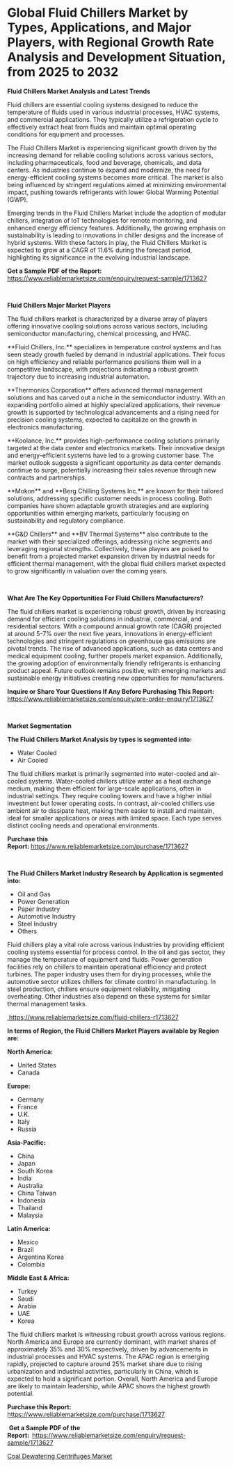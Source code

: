 <p><h1>Global Fluid Chillers Market by Types, Applications, and Major Players, with Regional Growth Rate Analysis and Development Situation, from 2025 to 2032</h1></p><p><strong>Fluid Chillers Market Analysis and Latest Trends</strong></p>
<p><p>Fluid chillers are essential cooling systems designed to reduce the temperature of fluids used in various industrial processes, HVAC systems, and commercial applications. They typically utilize a refrigeration cycle to effectively extract heat from fluids and maintain optimal operating conditions for equipment and processes.</p><p>The Fluid Chillers Market is experiencing significant growth driven by the increasing demand for reliable cooling solutions across various sectors, including pharmaceuticals, food and beverage, chemicals, and data centers. As industries continue to expand and modernize, the need for energy-efficient cooling systems becomes more critical. The market is also being influenced by stringent regulations aimed at minimizing environmental impact, pushing towards refrigerants with lower Global Warming Potential (GWP).</p><p>Emerging trends in the Fluid Chillers Market include the adoption of modular chillers, integration of IoT technologies for remote monitoring, and enhanced energy efficiency features. Additionally, the growing emphasis on sustainability is leading to innovations in chiller designs and the increase of hybrid systems. With these factors in play, the Fluid Chillers Market is expected to grow at a CAGR of 11.6% during the forecast period, highlighting its significance in the evolving industrial landscape.</p></p>
<p><strong>Get a Sample PDF of the Report:&nbsp;</strong> <a href="https://www.reliablemarketsize.com/enquiry/request-sample/1713627?utm_campaign=1833&utm_medium=2&utm_source=Github&utm_content=ia&utm_term=11012025&utm_id=fluid-chillers">https://www.reliablemarketsize.com/enquiry/request-sample/1713627</a></p>
<p>&nbsp;</p>
<p><strong>Fluid Chillers Major Market Players</strong></p>
<p><p>The fluid chillers market is characterized by a diverse array of players offering innovative cooling solutions across various sectors, including semiconductor manufacturing, chemical processing, and HVAC.</p><p>**Fluid Chillers, Inc.** specializes in temperature control systems and has seen steady growth fueled by demand in industrial applications. Their focus on high efficiency and reliable performance positions them well in a competitive landscape, with projections indicating a robust growth trajectory due to increasing industrial automation.</p><p>**Thermonics Corporation** offers advanced thermal management solutions and has carved out a niche in the semiconductor industry. With an expanding portfolio aimed at highly specialized applications, their revenue growth is supported by technological advancements and a rising need for precision cooling systems, expected to capitalize on the growth in electronics manufacturing.</p><p>**Koolance, Inc.** provides high-performance cooling solutions primarily targeted at the data center and electronics markets. Their innovative design and energy-efficient systems have led to a growing customer base. The market outlook suggests a significant opportunity as data center demands continue to surge, potentially increasing their sales revenue through new contracts and partnerships.</p><p>**Mokon** and **Berg Chilling Systems Inc.** are known for their tailored solutions, addressing specific customer needs in process cooling. Both companies have shown adaptable growth strategies and are exploring opportunities within emerging markets, particularly focusing on sustainability and regulatory compliance.</p><p>**G&D Chillers** and **BV Thermal Systems** also contribute to the market with their specialized offerings, addressing niche segments and leveraging regional strengths. Collectively, these players are poised to benefit from a projected market expansion driven by industrial needs for efficient thermal management, with the global fluid chillers market expected to grow significantly in valuation over the coming years.</p></p>
<p>&nbsp;</p>
<p><strong>What Are The Key Opportunities For Fluid Chillers Manufacturers?</strong></p>
<p><p>The fluid chillers market is experiencing robust growth, driven by increasing demand for efficient cooling solutions in industrial, commercial, and residential sectors. With a compound annual growth rate (CAGR) projected at around 5-7% over the next five years, innovations in energy-efficient technologies and stringent regulations on greenhouse gas emissions are pivotal trends. The rise of advanced applications, such as data centers and medical equipment cooling, further propels market expansion. Additionally, the growing adoption of environmentally friendly refrigerants is enhancing product appeal. Future outlook remains positive, with emerging markets and sustainable energy initiatives creating new opportunities for manufacturers.</p></p>
<p><strong>Inquire or Share Your Questions If Any Before Purchasing This Report:</strong> <a href="https://www.reliablemarketsize.com/enquiry/pre-order-enquiry/1713627?utm_campaign=1833&utm_medium=2&utm_source=Github&utm_content=ia&utm_term=11012025&utm_id=fluid-chillers">https://www.reliablemarketsize.com/enquiry/pre-order-enquiry/1713627</a></p>
<p>&nbsp;</p>
<p><strong>Market Segmentation</strong></p>
<p><strong>The Fluid Chillers Market Analysis by types is segmented into:</strong></p>
<p><ul><li>Water Cooled</li><li>Air Cooled</li></ul></p>
<p><p>The fluid chillers market is primarily segmented into water-cooled and air-cooled systems. Water-cooled chillers utilize water as a heat exchange medium, making them efficient for large-scale applications, often in industrial settings. They require cooling towers and have a higher initial investment but lower operating costs. In contrast, air-cooled chillers use ambient air to dissipate heat, making them easier to install and maintain, ideal for smaller applications or areas with limited space. Each type serves distinct cooling needs and operational environments.</p></p>
<p><strong>Purchase this Report:&nbsp;</strong><a href="https://www.reliablemarketsize.com/purchase/1713627?utm_campaign=1833&utm_medium=2&utm_source=Github&utm_content=ia&utm_term=11012025&utm_id=fluid-chillers">https://www.reliablemarketsize.com/purchase/1713627</a></p>
<p>&nbsp;</p>
<p><strong>The Fluid Chillers Market Industry Research by Application is segmented into:</strong></p>
<p><ul><li>Oil and Gas</li><li>Power Generation</li><li>Paper Industry</li><li>Automotive Industry</li><li>Steel Industry</li><li>Others</li></ul></p>
<p><p>Fluid chillers play a vital role across various industries by providing efficient cooling systems essential for process control. In the oil and gas sector, they manage the temperature of equipment and fluids. Power generation facilities rely on chillers to maintain operational efficiency and protect turbines. The paper industry uses them for drying processes, while the automotive sector utilizes chillers for climate control in manufacturing. In steel production, chillers ensure equipment reliability, mitigating overheating. Other industries also depend on these systems for similar thermal management tasks.</p></p>
<p><a href="https://www.reliablemarketsize.com/fluid-chillers-r1713627?utm_campaign=1833&utm_medium=2&utm_source=Github&utm_content=ia&utm_term=11012025&utm_id=fluid-chillers">&nbsp;https://www.reliablemarketsize.com/fluid-chillers-r1713627</a></p>
<p><strong>In terms of Region, the Fluid Chillers Market Players available by Region are:</strong></p>
<p>
    <p> <strong> North America: </strong>
        <ul>
            <li>United States</li>
            <li>Canada</li>
        </ul>
        </p> 
    <p> <strong> Europe: </strong>
        <ul>
            <li>Germany</li>
            <li>France</li>
            <li>U.K.</li>
            <li>Italy</li>
            <li>Russia</li>
        </ul>
        </p> 
    <p> <strong> Asia-Pacific: </strong>
        <ul>
            <li>China</li>
            <li>Japan</li>
            <li>South Korea</li>
            <li>India</li>
            <li>Australia</li>
            <li>China Taiwan</li>
            <li>Indonesia</li>
            <li>Thailand</li>
            <li>Malaysia</li>
        </ul>
        </p> 
    <p> <strong> Latin America: </strong>
        <ul>
            <li>Mexico</li>
            <li>Brazil</li>
            <li>Argentina Korea</li>
            <li>Colombia</li>
        </ul>
        </p> 
    <p> <strong> Middle East & Africa: </strong>
        <ul>
            <li>Turkey</li>
            <li>Saudi</li>
            <li>Arabia</li>
            <li>UAE</li>
            <li>Korea</li>
        </ul>
    </p>
    </p>
<p><p>The fluid chillers market is witnessing robust growth across various regions. North America and Europe are currently dominant, with market shares of approximately 35% and 30% respectively, driven by advancements in industrial processes and HVAC systems. The APAC region is emerging rapidly, projected to capture around 25% market share due to rising urbanization and industrial activities, particularly in China, which is expected to hold a significant portion. Overall, North America and Europe are likely to maintain leadership, while APAC shows the highest growth potential.</p></p>
<p><strong>Purchase this Report: </strong><a href="https://www.reliablemarketsize.com/purchase/1713627?utm_campaign=1833&utm_medium=2&utm_source=Github&utm_content=ia&utm_term=11012025&utm_id=fluid-chillers">https://www.reliablemarketsize.com/purchase/1713627</a></p>
<p>&nbsp;<strong>Get a Sample PDF of the Report:&nbsp;&nbsp;</strong><a href="https://www.reliablemarketsize.com/enquiry/request-sample/1713627?utm_campaign=1833&utm_medium=2&utm_source=Github&utm_content=ia&utm_term=11012025&utm_id=fluid-chillers">https://www.reliablemarketsize.com/enquiry/request-sample/1713627</a></p>
<p><strong></strong></p>
<p><p><a href="https://github.com/FassouRP/Market-Research-Report-List-6/blob/main/coal-dewatering-centrifuges-market.md?utm_campaign=1833&utm_medium=2&utm_source=Github&utm_content=ia&utm_term=11012025&utm_id=fluid-chillers">Coal Dewatering Centrifuges Market</a></p></p>